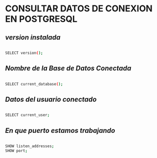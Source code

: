 # **CONSULTAR DATOS DE CONEXION EN POSTGRESQL**

## *version instalada*

```BASH

SELECT version();

```
## *Nombre de la Base de Datos Conectada*

```BASH

SELECT current_database();

```
## *Datos del usuario conectado*

```BASH

SELECT current_user;

```
## *En que puerto estamos trabajando*

```BASH

SHOW listen_addresses;
SHOW port;

```

